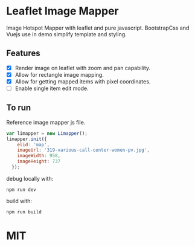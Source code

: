 # Leaflet Image Mapper

Image Hotspot Mapper with leaflet and pure javascript.  BootstrapCss and Vuejs use in demo simplify template and styling.

## Features

- [x] Render image on leaflet with zoom and pan capability.
- [x] Allow for rectangle image mapping.
- [x] Allow for getting mapped items with pixel coordinates.
- [ ] Enable single item edit mode.

## To run
Reference image mapper js file.

```javascript
var limapper = new Limapper();
limapper.init({ 
    elid: 'map', 
    imageUrl: '319-various-call-center-women-pv.jpg', 
    imageWidth: 958, 
    imageHeight: 737
  });
```

debug locally with:
```
npm run dev
```

build with:
```
npm run build
```

# MIT
